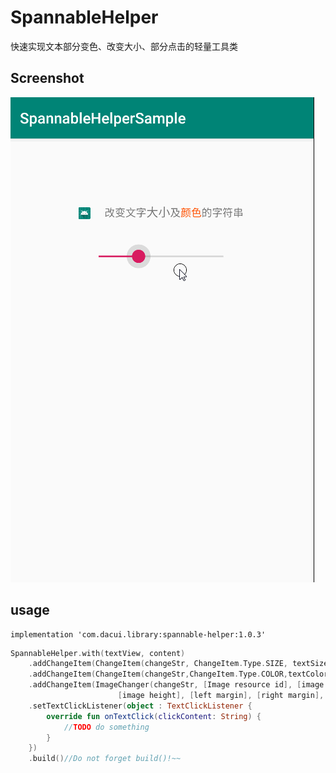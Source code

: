 # SpannableHelper

快速实现文本部分变色、改变大小、部分点击的轻量工具类

## Screenshot
![](https://raw.githubusercontent.com/CuiZhaoHui/SpannableHelper/master/gif/RECORD.gif)


## usage
```
implementation 'com.dacui.library:spannable-helper:1.0.3'
```

```kotlin
SpannableHelper.with(textView, content)
    .addChangeItem(ChangeItem(changeStr, ChangeItem.Type.SIZE, textSize))//Change text size
    .addChangeItem(ChangeItem(changeStr,ChangeItem.Type.COLOR,textColor,isClickAble))// Change text color
    .addChangeItem(ImageChanger(changeStr, [Image resource id], [image width],
                        [image height], [left margin], [right margin], isClickAble, changeAllPlace))//Change text to icon
    .setTextClickListener(object : TextClickListener {
        override fun onTextClick(clickContent: String) {
            //TODO do something
        }
    })
    .build()//Do not forget build()!~~
```
